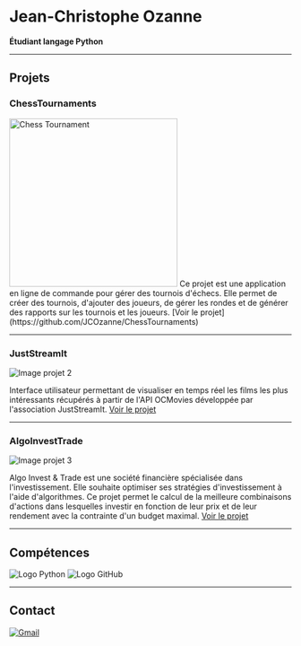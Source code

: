 # Jean-Christophe Ozanne

**Étudiant langage Python**

---

## Projets

### ChessTournaments

<img src="https://www.apprendre-les-echecs-24h.com/wp-content/uploads/2020/03/chess-3868677_640.jpg" alt="Chess Tournament" width="300" />
Ce projet est une application en ligne de commande pour gérer des tournois d'échecs. Elle permet de créer des tournois, d'ajouter des joueurs, de gérer les rondes et de générer des rapports sur les tournois et les joueurs.
[Voir le projet](https://github.com/JCOzanne/ChessTournaments)

---

### JustStreamIt
![Image projet 2](https://trendly.fr/wp-content/uploads/2015/12/affiches-films-similaires-630x360.jpg)

Interface utilisateur permettant de visualiser en temps réel les films les plus intéressants récupérés à partir de l'API OCMovies développée par l'association JustStreamIt.
[Voir le projet](https://github.com/JCOzanne/JustStreamIt)

---

### AlgoInvestTrade

![Image projet 3](	https://s.brsimg.com/static-000/cache/i/content/im…4/d/e4d7106bf12cc789ecbe99b1afda90aa-760x507.webp)

Algo Invest & Trade est une société financière spécialisée dans l'investissement. Elle souhaite optimiser ses stratégies d'investissement à l'aide d'algorithmes. Ce projet permet le calcul de la meilleure combinaisons d'actions dans lesquelles investir en fonction de leur prix et de leur rendement avec la contrainte d'un budget maximal. 
[Voir le projet](https://github.com/JCOzanne/AlgoInvestTrade)

---

## Compétences

![Logo Python](https://www.python.org/static/img/python-logo@2x.png)
![Logo GitHub](https://yt3.googleusercontent.com/TIjqoYX2wtDSGIzj928euK_ehQh4p_EymUlDbh14ZDrJ4quntQbsURWO4yr6bzYpUX7rjIFxyw=s160-c-k-c0x00ffffff-no-rj)

---

## Contact

[![Gmail](https://imag.malavida.com/mvimgbig/download-s/gmail-16905-0.jpg)](mailto:jeanchristopheozanne@gmail.com)
